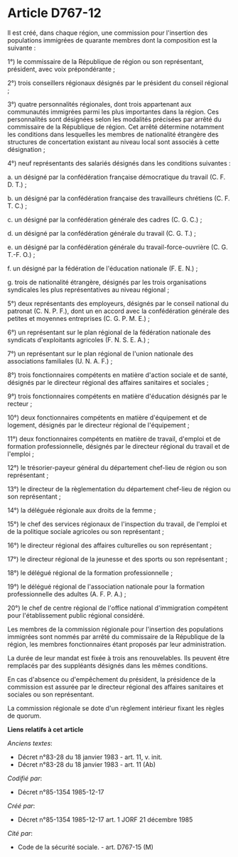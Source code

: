 # Article D767-12

Il est créé, dans chaque région, une commission pour l'insertion des populations immigrées de quarante membres   dont la
composition est la suivante : 

1°) le commissaire de la République de région ou son représentant, président, avec voix prépondérante ; 

2°) trois conseillers régionaux désignés par le président du conseil régional ; 

3°) quatre personnalités régionales, dont trois appartenant aux communautés immigrées parmi les plus importantes dans la
région. Ces personnalités sont désignées selon les modalités précisées par arrêté du commissaire de la République de région.
Cet arrêté détermine notamment les conditions dans lesquelles les membres de nationalité étrangère des structures de
concertation existant au niveau local sont associés à cette désignation ; 

4°) neuf représentants des salariés désignés dans les conditions suivantes : 

a. un désigné par la confédération française démocratique du travail (C. F. D. T.) ; 

b. un désigné par la confédération française des travailleurs chrétiens (C. F. T. C.) ; 

c. un désigné par la confédération générale des cadres (C. G. C.) ; 

d. un désigné par la confédération générale du travail (C. G. T.) ; 

e. un désigné par la confédération générale du travail-force-ouvrière (C. G. T.-F. O.) ; 

f. un désigné par la fédération de l'éducation nationale (F. E. N.) ; 

g. trois de nationalité étrangère, désignés par les trois organisations syndicales les plus représentatives au niveau
régional ; 

5°) deux représentants des employeurs, désignés par le conseil national du patronat (C. N. P. F.), dont un en accord avec la
confédération générale des petites et moyennes entreprises (C. G. P. M. E.) ; 

6°) un représentant sur le plan régional de la fédération nationale des syndicats d'exploitants agricoles (F. N. S. E. A.) ; 

7°) un représentant sur le plan régional de l'union nationale des associations familiales (U. N. A. F.) ; 

8°) trois fonctionnaires compétents en matière d'action sociale et de santé, désignés par le directeur régional des affaires
sanitaires et sociales ; 

9°) trois fonctionnaires compétents en matière d'éducation désignés par le recteur ; 

10°) deux fonctionnaires compétents en matière d'équipement et de logement, désignés par le directeur régional de
l'équipement ; 

11°) deux fonctionnaires compétents en matière de travail, d'emploi et de formation professionnelle, désignés par le
directeur régional du travail et de l'emploi ; 

12°) le trésorier-payeur général du département chef-lieu de région ou son représentant ; 

13°) le directeur de la règlementation du département chef-lieu de région ou son représentant ; 

14°) la déléguée régionale aux droits de la femme ; 

15°) le chef des services régionaux de l'inspection du travail, de l'emploi et de la politique sociale agricoles ou son
représentant ; 

16°) le directeur régional des affaires culturelles ou son représentant ; 

17°) le directeur régional de la jeunesse et des sports ou son représentant ; 

18°) le délégué régional de la formation professionnelle ; 

19°) le délégué régional de l'association nationale pour la formation professionnelle des adultes (A. F. P. A.) ; 

20°) le chef de centre régional de l'office national d'immigration compétent pour l'établissement public régional considéré. 

Les membres de la commission régionale pour l'insertion des populations immigrées sont nommés par arrêté du commissaire de la
République de la région, les membres fonctionnaires étant proposés par leur administration. 

La durée de leur mandat est fixée à trois ans renouvelables. Ils peuvent être remplacés par des suppléants désignés dans les
mêmes conditions. 

En cas d'absence ou d'empêchement du président, la présidence de la commission est assurée par le directeur régional des
affaires sanitaires et sociales ou son représentant. 

La commission régionale se dote d'un règlement intérieur fixant les règles de quorum.

**Liens relatifs à cet article**

_Anciens textes_:

  - Décret n°83-28 du 18 janvier 1983 - art. 11, v. init.
  - Décret n°83-28 du 18 janvier 1983 - art. 11 (Ab)

_Codifié par_:

  - Décret n°85-1354 1985-12-17

_Créé par_:

  - Décret n°85-1354 1985-12-17 art. 1 JORF 21 décembre 1985

_Cité par_:

  - Code de la sécurité sociale. - art. D767-15 (M)
